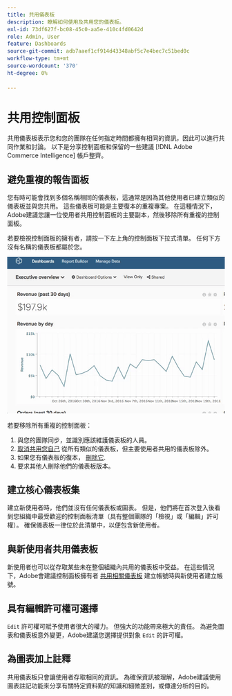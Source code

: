 ```yaml
---
title: 共用儀表板
description: 瞭解如何使用及共用您的儀表板。
exl-id: 73df627f-bc08-45c0-aa5e-410c4fd0642d
role: Admin, User
feature: Dashboards
source-git-commit: adb7aaef1cf914d43348abf5c7e4bec7c51bed0c
workflow-type: tm+mt
source-wordcount: '370'
ht-degree: 0%

---
```


# 共用控制面板

共用儀表板表示您和您的團隊在任何指定時間都擁有相同的資訊，因此可以進行共同作業和討論。 以下是分享控制面板和保留的一些建議 [!DNL Adobe Commerce Intelligence] 帳戶整齊。

## 避免重複的報告面板

您有時可能會找到多個名稱相同的儀表板，這通常是因為其他使用者已建立類似的儀表板並與您共用。 這些儀表板可能是主要復本的重複專案。 在這種情況下，Adobe建議您讓一位使用者共用控制面板的主要副本，然後移除所有重複的控制面板。

若要檢視控制面板的擁有者，請按一下左上角的控制面板下拉式清單。 任何下方沒有名稱的儀表板都屬於您。

![](../../mbi/assets/Dash_ownership.gif)

若要移除所有重複的控制面板：

1. 與您的團隊同步，並識別應該維護儀表板的人員。
1. [取消共用您自己](../data-user/dashboards/leave-dashboard.md) 從所有類似的儀表板，但主要使用者共用的儀表板除外。
1. 如果您有儀表板的復本， [刪除它](../data-user/dashboards/deleting-dashboard.md).
1. 要求其他人刪除他們的儀表板版本。

## 建立核心儀表板集

建立新使用者時，他們並沒有任何儀表板或圖表。 但是，他們將在首次登入後看到您組織中最受歡迎的控制面板清單（具有整個團隊的「檢視」或「編輯」許可權）。 確保儀表板一律位於此清單中，以便包含新使用者。

## 與新使用者共用儀表板

新使用者也可以從存取某些未在整個組織內共用的儀表板中受益。 在這些情況下，Adobe會建議控制面板擁有者 [共用相關儀表板](../data-user/dashboards/share-dashboard-with-users.md) 建立帳號時與新使用者建立帳號。

## 具有編輯許可權可選擇

`Edit` 許可權可賦予使用者很大的權力。 但強大的功能帶來極大的責任。 為避免圖表和儀表板意外變更，Adobe建議您選擇提供對象 `Edit` 的許可權。

## 為圖表加上註釋

共用儀表板只會讓使用者存取相同的資訊。 為確保資訊被理解，Adobe建議使用圖表註記功能來分享有關特定資料點的知識和細微差別，或傳達分析的目的。
